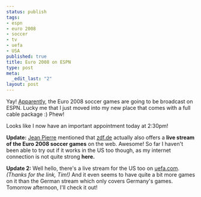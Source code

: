 ```yaml
--- 
status: publish
tags: 
- espn
- euro 2008
- soccer
- tv
- uefa
- USA
published: true
title: Euro 2008 on ESPN
type: post
meta: 
  _edit_last: "2"
layout: post
---
```

Yay! <a href="http://sports.espn.go.com/espntv/espnTopics?topic=ESPN_EURO08">Apparently</a>, the Euro 2008 soccer games are going to be broadcast on ESPN. Lucky me that I just moved into my new place that comes with a full cable package :) Phew!

Looks like I now have an important appointment today at 2:30pm!

<strong>Update:</strong> <a href="http://blog.jeanpierre.de">Jean Pierre</a> mentioned that <a href="http://zdf.de/">zdf.de</a> actually also offers a <strong>live stream of the Euro 2008 soccer games</strong> on the web. Awesome! So far I haven't been able to try out if it works in the US too though, as my internet connection is not quite strong <strong>here.

Update 2:</strong> Well hello, there's a live stream for the US too on <a href="http://video.uefa.com/Video/Live/Competitions/EURO/Country=US/MatchList.html">uefa.com</a>. <em>(Thanks for the link, Tim!)</em> And it even seems to have quite a bit more games on it than the German stream which only covers Germany's games. Tomorrow afternoon, I'll check it out!
